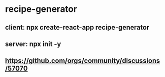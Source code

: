 # recipe-generator

## client: npx create-react-app recipe-generator
## server: npx init -y

## https://github.com/orgs/community/discussions/57070